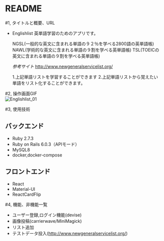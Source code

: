 
# README

#1, タイトルと概要、URL
  * Englishlist
    英単語学習のためのアプリです。

    NGSL(一般的な英文に含まれる単語の９２％を学べる2800語の英単語帳)
    NAWL(学術的な英文に含まれる単語の９割を学べる英単語帳)
    TSL(TOEICの英文に含まれる単語の９割を学べる英単語帳)

    _参考サイト_
    http://www.newgeneralservicelist.org/

    1.上記単語リストを学習することができます
    2.上記単語リストから覚えたい単語をリスト化することができます。


#2, 操作画面GIF
  <br />
  ![Englishlist_01](https://user-images.githubusercontent.com/49307752/172863271-592bf4b0-bf28-49e9-8ce1-8549656b83e9.gif)
  <br />

#3, 使用技術
  ## バックエンド
  * Ruby 2.7.3
  * Ruby on Rails 6.0.3（APIモード）
  * MySQL8
  * docker,docker-compose

  ## フロントエンド
  * React
  * Material-UI
  * ReactCardFlip


#4, 機能、非機能一覧
  * ユーザー登録,ログイン機能(devise)
  * 画像投稿(carrierwave/MiniMagick)
  * リスト追加
  * テストデータ投入(http://www.newgeneralservicelist.org/)
